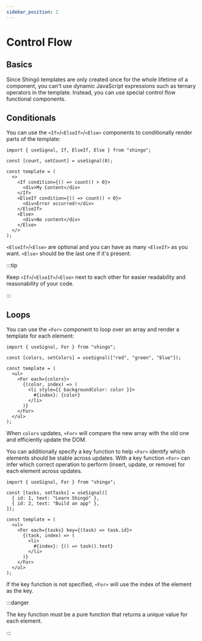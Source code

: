 ```yaml
---
sidebar_position: 2
---
```


# Control Flow

## Basics

Since Shingō templates are only created once for the whole lifetime of a
component, you can't use dynamic JavaScript expressions such as ternary
operators in the template. Instead, you can use special control flow functional
components.

## Conditionals

You can use the `<If>`/`<ElseIf>`/`<Else>` components to conditionally render
parts of the template:

```tsx
import { useSignal, If, ElseIf, Else } from "shingo";

const [count, setCount] = useSignal(0);

const template = (
  <>
    <If condition={() => count() > 0}>
      <div>My Content</div>
    </If>
    <ElseIf condition={() => count() < 0}>
      <div>Error occurred!</div>
    </ElseIf>
    <Else>
      <div>No content</div>
    </Else>
  </>
);
```

`<ElseIf>`/`<Else>` are optional and you can have as many `<ElseIf>` as you
want. `<Else>` should be the last one if it's present.

:::tip

Keep `<If>`/`<ElseIf>`/`<Else>` next to each other for easier readability and
reasonability of your code.

:::

## Loops

You can use the `<For>` component to loop over an array and render a template
for each element:

```tsx
import { useSignal, For } from "shingo";

const [colors, setColors] = useSignal(["red", "green", "blue"]);

const template = (
  <ul>
    <For each={colors}>
      {(color, index) => (
        <li style={{ backgroundColor: color }}>
          #{index}: {color}
        </li>
      )}
    </For>
  </ul>
);
```

When `colors` updates, `<For>` will compare the new array with the old one and
efficiently update the DOM.

You can additionally specify a key function to help `<For>` identify which
elements should be stable across updates. With a key function `<For>` can infer
which correct operation to perform (insert, update, or remove) for each element
across updates.

```tsx
import { useSignal, For } from "shingo";

const [tasks, setTasks] = useSignal([
  { id: 1, text: "Learn Shingō" },
  { id: 2, text: "Build an app" },
]);

const template = (
  <ul>
    <For each={tasks} key={(task) => task.id}>
      {(task, index) => (
        <li>
          #{index}: {() => task().text}
        </li>
      )}
    </For>
  </ul>
);
```

If the key function is not specified, `<For>` will use the index of the element
as the key.

:::danger

The key function must be a pure function that returns a unique value for each
element.

:::
